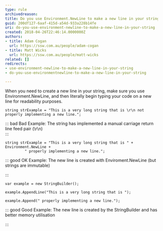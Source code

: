 ```yaml
---
type: rule
archivedreason: 
title: Do you use Environment.NewLine to make a new line in your string?
guid: 200df127-6aaf-415d-a54d-933a228b14fe
uri: do-you-use-environment-newline-to-make-a-new-line-in-your-string
created: 2018-04-26T22:46:14.0000000Z
authors:
- title: Adam Cogan
  url: https://ssw.com.au/people/adam-cogan
- title: Matt Wicks
  url: https://ssw.com.au/people/matt-wicks
related: []
redirects:
- use-environment-newline-to-make-a-new-line-in-your-string
- do-you-use-environmentnewline-to-make-a-new-line-in-your-string

---
```


When you need to create a new line in your string, make sure you use Environment.NewLine, and then literally begin typing your code on a new line for readability purposes.

<!--endintro-->



```
string strExample = "This is a very long string that is \r\n not properly implementing a new line.";
```



::: bad
Bad Example: The string has implemented a manual carriage return line feed pair (\r\n)  
:::





```
string strExample = "This is a very long string that is " + Environment.NewLine +		 " properly implementing a new line.";
```





::: good
OK Example: The new line is created with Enviroment.NewLine (but strings are immutable)

:::



```
var example = new StringBuilder();

example.AppendLine("This is a very long string that is ");

example.Append(" properly implementing a new line.");
```





::: good
Good Example: The new line is created by the StringBuilder and has better memory utilisation

:::
